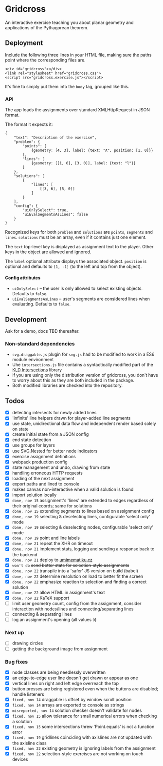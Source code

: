 # Gridcross

An interactive exercise teaching you about planar geometry and applications of the Pythagorean theorem.

## Deployment

Include the following three lines in your HTML file, making sure the paths point where the corresponding files are.

```
<div id="gridcross"></div>
<link rel="stylesheet" href="gridcross.css">
<script src="gridcross.exercise.js"></script>
```
It's fine to simply put them into the `body` tag, grouped like this.

### API

The app loads the assignments over standard XMLHttpRequest in JSON format.

The format it expects it:

```
{
    "text": "Description of the exercise",
    "problem": {
        "points": [
            {geometry: [4, 3], label: {text: "A", position: [1, 0]}}
        ],
        "lines": [
            {geometry: [[1, 6], [3, 0]], label: {text: "l"}}
        ]
    },
    "solutions": [
        {
            "lines": [
                [[3, 6], [5, 0]]
            ]
        }
    ],
    "config": {
        "uiOnlySelect": true,
        "uiEvalSegmentsAsLines": false
    }
}
```

Recognized keys for both `problem` and `solutions` are `points`, `segments` and `lines`. `solutions` must be an array, even if it contains just one element.

The `text` top-level key is displayed as assignment text to the player. Other keys in the object are allowed and ignored.

The `label` optional attribute displays the associated object. `position` is optional and defaults to `[1, -1]` (to the left and top from the object). 

#### Config attributes

- `uiOnlySelect` – the user is only allowed to select existing objects. Defaults to `false`.
- `uiEvalSegmentsAsLines` – user's segments are considered lines when evaluating. Defaults to `false`.


## Development

Ask for a demo, docs TBD thereafter.

### Non-standard dependencies

- `svg.draggable.js` plugin for `svg.js` had to be modified to work in a ES6 module environment
- Uhe `intersections.js` file contains a syntactically modified part of the [KLD Intersections](https://github.com/thelonious/kld-intersections) library 
- If you are using only the distribution version of gridcross, you don't have to worry about this as they are both included in the package.
- Both modified libraries are checked into the repository.

## Todos

- [x] detecting intersects for newly added lines 
- [x] 'infinite' line helpers drawn for player-added line segments
- [x] use state, unidirectional data flow and independent render based solely on state
- [x] create initial state from a JSON config 
- [x] end state detection
- [x] use groups for layers
- [x] use SVG.Nested for better node indicators
- [x] exercise assignment definitions
- [x] webpack production config
- [x] state management and undo, drawing from state
- [x] handling erroneous HTTP requests
- [x] loading of the next assignment
- [x] export paths and lined to console
- [x] makes canvas non-interactive when a valid solution is found
- [x] import solution locally
- [x] `done, nov 15` assignment's 'lines' are extended to edges regardless of their original coords; same for solutions
- [x] `done, nov 15` extending segments to lines based on assignment config
- [x] `done, nov 19` selecting & deselecting lines, configurable 'select only' mode
- [x] `done, nov 19` selecting & deselecting nodes, configurable 'select only' mode
- [x] `done, nov 19` point and line labels
- [x] `done, nov 21` repeat the XHR on timeout
- [x] `done, nov 21` implement stats, logging and sending a response back to the backend
- [x] `done, nov 21` deploy to [umimematiku.cz](https://www.umimematiku.cz)
- [x] `won't do` ~~send better stats for selection-style assignments~~
- [x] `done, nov 22` transpile into a 'safer' JS version on build (babel)
- [x] `done, nov 22` determine resolution on load to better fit the screen
- [x] `done, nov 22` emphasize reaction to selection and finding a correct solution
- [x] `done, nov 22` allow HTML in assignment's text
- [x] `done, nov 22` KaTeX support
- [ ] limit user geometry count, config from the assignment, consider interaction with nodes/lines and connecting/separating lines
- [ ] connecting & separating lines
- [ ] log an assignment's opening (all values `0`) 

### Next up

- [ ] drawing circles
- [ ] getting the background image from assignment

### Bug fixes

- [x] node classes are being needlessly overwritten
- [x] an edge-to-edge user line doesn't get drawn or appear as one
- [x] vertical lines on right and left edge overreach the top
- [x] button presses are being registered even when the buttons are disabled; handle listeners
- [x] `fixed, nov 14` draggable is offset by window scroll position
- [x] `fixed, nov 14` arrays are exported to console as strings
- [x] `misreported, nov 14` solution checker doesn't validate for nodes
- [x] `fixed, nov 15` allow tolerance for small numerical errors when checking a solution
- [x] `fixed, nov 15` some intersections threw 'Point.equals' is not a function error 
- [x] `fixed, nov 19` gridlines coinciding with axislines are not updated with the axisline class  
- [x] `fixed, nov 22` existing geometry is ignoring labels from the assignment  
- [x] `fixed, nov 22` selection-style exercises are not working on touch devices  
